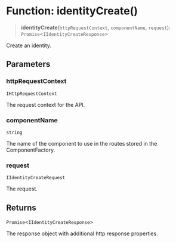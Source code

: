 # Function: identityCreate()

> **identityCreate**(`httpRequestContext`, `componentName`, `request`): `Promise`\<`IIdentityCreateResponse`\>

Create an identity.

## Parameters

### httpRequestContext

`IHttpRequestContext`

The request context for the API.

### componentName

`string`

The name of the component to use in the routes stored in the ComponentFactory.

### request

`IIdentityCreateRequest`

The request.

## Returns

`Promise`\<`IIdentityCreateResponse`\>

The response object with additional http response properties.
